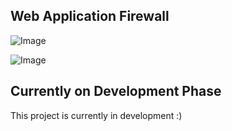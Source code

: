## Web Application Firewall

![Image](https://github.com/user-attachments/assets/375406bd-7fef-4c6f-b840-b9d0bda76fcb)

![Image](https://github.com/user-attachments/assets/9b6f89e2-8f09-4302-b50f-9f893b752e6a)

## Currently on Development Phase

<p>This project is currently in development :)</p>